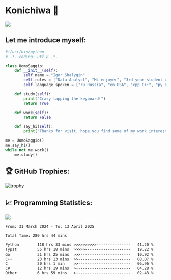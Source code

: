 # Konichiwa 👋
![](https://komarev.com/ghpvc/?username=IgorFandre&color=brightgreen)

## Let me introduce myself:
```py
#!/usr/bin/python
# -*- coding: utf-8 -*-

class UomoSaggio:
    def __init__(self):
        self.name = "Igor Shalygin"
        self.roles = ["Data Analyst", "ML enjoyer", "3rd year student of MIPT"]
        self.language_spoken = ["ru_Russia", "en_USA", "cpp_C++", "py_Python", "go_Golang"]

    def study(self):
        print("Crazy tapping the keyboard!")
        return True

    def work(self):
        return False

    def say_hi(self):
        print("Thanks for visit, hope you find some of my work interesting.")

me = UomoSaggio()
me.say_hi()
while not me.work()
    me.study()
```

## 🏆 GitHub Trophies:
![trophy](https://github-profile-trophy.vercel.app/?username=IgorFandre&title=MultiLanguage,Repositories,Commits,Experience,PullRequest,Reviews)

## 📈 Programming Statistics:

![](https://github-profile-summary-cards.vercel.app/api/cards/profile-details?username=IgorFandre&theme=solarized_dark)

<!--START_SECTION:waka-->

```txt
From: 31 March 2024 - To: 13 April 2025

Total Time: 280 hrs 44 mins

Python        118 hrs 33 mins >>>>>>>>>>---------------   41.20 %
Typst         55 hrs 18 mins  >>>>>--------------------   19.22 %
Go            31 hrs 25 mins  >>>----------------------   10.92 %
C++           23 hrs 13 mins  >>-----------------------   08.07 %
C             20 hrs 1 min    >>-----------------------   06.96 %
C#            12 hrs 19 mins  >------------------------   04.28 %
Other         6 hrs 59 mins   >------------------------   02.43 %
```

<!--END_SECTION:waka-->
